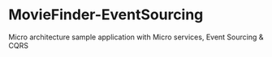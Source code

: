 # MovieFinder-EventSourcing
Micro architecture sample application with Micro services, Event Sourcing  &amp; CQRS
